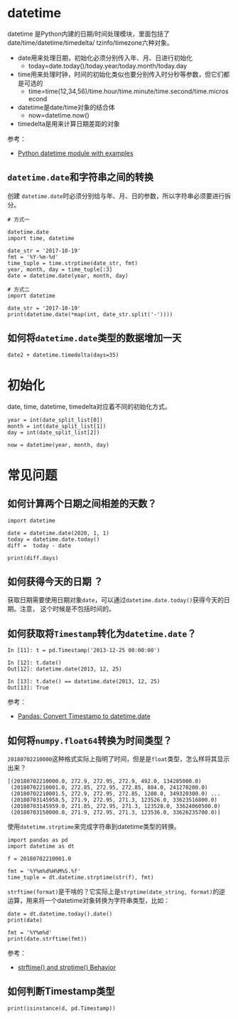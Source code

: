 # datetime

datetime 是Python内建的日期/时间处理模块，里面包括了date/time/datetime/timedelta/
tzinfo/timezone六种对象。

- date用来处理日期，初始化必须分别传入年、月、日进行初始化
  - today=date.today()/today.year/today.month/today.day
- time用来处理时钟，时间的初始化类似也要分别传入时分秒等参数，但它们都是可选的
  - time=time(12,34,56)/time.hour/time.minute/time.second/time.microsecond
- datetime是date/time对象的结合体
  - now=datetime.now()
- timedelta是用来计算日期差距的对象

参考：

- [Python datetime module with examples](https://www.geeksforgeeks.org/python-datetime-module-with-examples/)


## `datetime.date`和字符串之间的转换

创建 `datetime.date`时必须分别给与年、月、日的参数，所以字符串必须要进行拆分。

```
# 方式一

datetime.date
import time, datetime

date_str = '2017-10-19'
fmt = '%Y-%m-%d'
time_tuple = time.strptime(date_str, fmt)
year, month, day = time_tuple[:3]
date = datetime.date(year, month, day)

# 方式二
import datetime

date_str = '2017-10-19'
print(datetime.date(*map(int, date_str.split('-'))))
```

## 如何将`datetime.date`类型的数据增加一天

```
date2 + datetime.timedelta(days=35)
```

# 初始化

date, time, datetime, timedelta对应着不同的初始化方式。

```
year = int(date_split_list[0])
month = int(date_split_list[1])
day = int(date_split_list[2])

now = datetime(year, month, day)
```

# 常见问题

## 如何计算两个日期之间相差的天数？

```
import datetime

date = datetime.date(2020, 1, 1)
today = datetime.date.today()
diff =  today - date

print(diff.days)
```

## 如何获得今天的日期 ？

获取日期需要使用日期对象`date`，可以通过`datetime.date.today()`获得今天的日期。注意，
这个时候是不包括时间的。

## 如何获取将`Timestamp`转化为`datetime.date`？

```
In [11]: t = pd.Timestamp('2013-12-25 00:00:00')

In [12]: t.date()
Out[12]: datetime.date(2013, 12, 25)

In [13]: t.date() == datetime.date(2013, 12, 25)
Out[13]: True

```

参考：

- [Pandas: Convert Timestamp to datetime.date](https://stackoverflow.com/questions/34386751/pandas-convert-timestamp-to-datetime-date)


## 如何将`numpy.float64`转换为时间类型？

`20180702210000`这种格式实际上指明了时间，但是是`float`类型，怎么样将其显示出来？

```
[(20180702210000.0, 272.9, 272.95, 272.9, 492.0, 134285000.0)
 (20180702210001.0, 272.85, 272.95, 272.85, 884.0, 241270200.0)
 (20180702210001.5, 272.9, 272.95, 272.85, 1280.0, 349320300.0) ...
 (20180703145958.5, 271.9, 272.95, 271.3, 123526.0, 33623516800.0)
 (20180703145959.0, 271.85, 272.95, 271.3, 123528.0, 33624060500.0)
 (20180703150000.0, 271.9, 272.95, 271.3, 123536.0, 33626235700.0)]
```

使用`datetime.strptime`来完成字符串到datetime类型的转换。

```
import pandas as pd
import datetime as dt

f = 20180702210001.0

fmt = '%Y%m%d%H%M%S.%f'
time_tuple = dt.datetime.strptime(str(f), fmt)
```

`strftime(format)`是干啥的？它实际上是`strptime(date_string, format)`的逆运算，用来将一个datetime对象转换为字符串类型，比如：

```
date = dt.datetime.today().date()
print(date)

fmt = '%Y%m%d'
print(date.strftime(fmt))
```

参考：

- [strftime() and strptime() Behavior](https://docs.python.org/3/library/datetime.html#strftime-and-strptime-behavior)

## 如何判断Timestamp类型

```
print(isinstance(d, pd.Timestamp))
```
